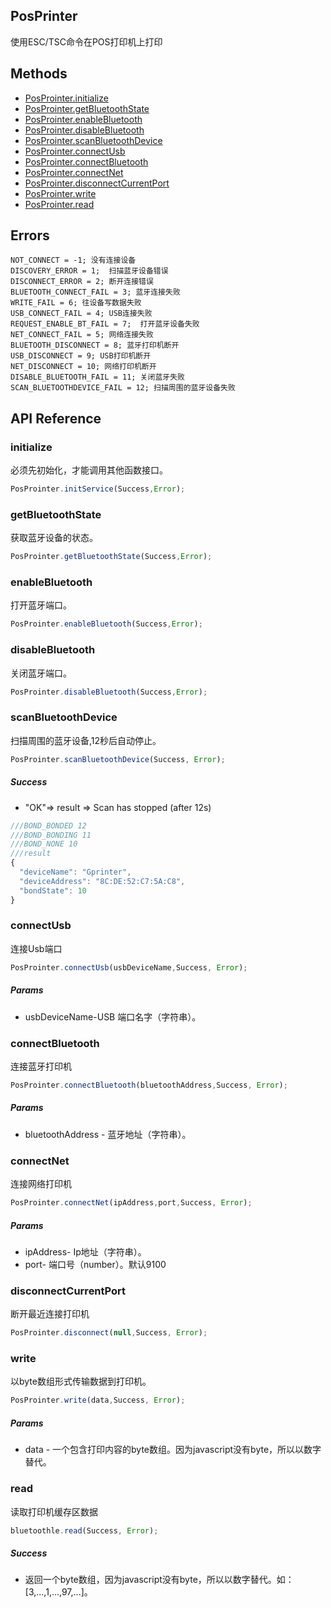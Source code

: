 ## PosPrinter ##
   使用ESC/TSC命令在POS打印机上打印

## Methods ##
* [PosProinter.initialize](#initialize)
* [PosProinter.getBluetoothState](#getbluetoothstate)
* [PosProinter.enableBluetooth](#enablebluetooth)
* [PosProinter.disableBluetooth](#disablebluetooth)
* [PosProinter.scanBluetoothDevice](#scanbluetoothdevice)
* [PosProinter.connectUsb](#connectusb)
* [PosProinter.connectBluetooth](#connectbluetooth)
* [PosProinter.connectNet](#connectnet)
* [PosProinter.disconnectCurrentPort](#disconnectcurrentport)
* [PosProinter.write](#write)
* [PosProinter.read](#read)

## Errors ##
    NOT_CONNECT = -1; 没有连接设备
    DISCOVERY_ERROR = 1;  扫描蓝牙设备错误
    DISCONNECT_ERROR = 2; 断开连接错误
    BLUETOOTH_CONNECT_FAIL = 3; 蓝牙连接失败
    WRITE_FAIL = 6; 往设备写数据失败
    USB_CONNECT_FAIL = 4; USB连接失败
    REQUEST_ENABLE_BT_FAIL = 7;  打开蓝牙设备失败
    NET_CONNECT_FAIL = 5; 网络连接失败
    BLUETOOTH_DISCONNECT = 8; 蓝牙打印机断开
    USB_DISCONNECT = 9; USB打印机断开
    NET_DISCONNECT = 10; 网络打印机断开
    DISABLE_BLUETOOTH_FAIL = 11; 关闭蓝牙失败
    SCAN_BLUETOOTHDEVICE_FAIL = 12; 扫描周围的蓝牙设备失败

## API Reference ##

### initialize ###
必须先初始化，才能调用其他函数接口。

```javascript
PosProinter.initService(Success,Error);
```
### getBluetoothState ###
获取蓝牙设备的状态。

```javascript
PosProinter.getBluetoothState(Success,Error);
```
### enableBluetooth ###
打开蓝牙端口。

```javascript
PosProinter.enableBluetooth(Success,Error);
```
### disableBluetooth ###
关闭蓝牙端口。

```javascript
PosProinter.disableBluetooth(Success,Error);
```

### scanBluetoothDevice ###
扫描周围的蓝牙设备,12秒后自动停止。

```javascript
PosProinter.scanBluetoothDevice(Success, Error);
```

##### Success #####
* "OK"=> result => Scan has stopped (after 12s)

```javascript
///BOND_BONDED 12
///BOND_BONDING 11
///BOND_NONE 10
///result
{
  "deviceName": "Gprinter",
  "deviceAddress": "8C:DE:52:C7:5A:C8",
  "bondState": 10
}
```

### connectUsb ###
连接Usb端口

```javascript
PosProinter.connectUsb(usbDeviceName,Success, Error);
```

##### Params #####
* usbDeviceName-USB 端口名字（字符串）。

### connectBluetooth ###
连接蓝牙打印机

```javascript
PosProinter.connectBluetooth(bluetoothAddress,Success, Error);
```
##### Params #####
* bluetoothAddress - 蓝牙地址（字符串）。

### connectNet ###
连接网络打印机
```javascript
PosProinter.connectNet(ipAddress,port,Success, Error);
```
##### Params #####
* ipAddress- Ip地址（字符串）。
* port- 端口号（number）。默认9100


### disconnectCurrentPort ###
断开最近连接打印机

```javascript
PosProinter.disconnect(null,Success, Error);
```

### write ###
以byte数组形式传输数据到打印机。

```javascript
PosProinter.write(data,Success, Error);
```
##### Params #####
* data - 一个包含打印内容的byte数组。因为javascript没有byte，所以以数字替代。

### read ###
读取打印机缓存区数据

```javascript
bluetoothle.read(Success, Error);
```

##### Success #####
* 返回一个byte数组，因为javascript没有byte，所以以数字替代。如：[3,...,1,...,97,...]。 
